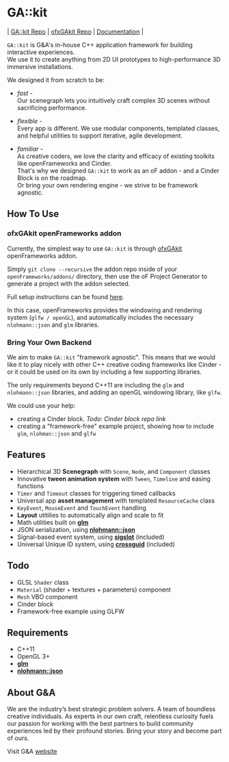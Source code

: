 # GA::kit
  
| [GA::kit Repo](https://github.com/gallagher-tech/GAkit/) | [ofxGAkit Repo](https://github.com/gallagher-tech/ofxGAkit) | [Documentation](https://gallagher-tech.github.io/GAkit-doc/) |
  
`GA::kit` is G&A's in-house C++ application framework for building interactive experiences.  
We use it to create anything from 2D UI prototypes to high-performance 3D immersive installations.

We designed it from scratch to be:

- _fast_ -  
  Our scenegraph lets you intuitively craft complex 3D scenes without sacrificing performance.

- _flexible_ -  
  Every app is different. We use modular components, templated classes, and helpful utilities to support iterative, agile development.

- _familiar_ -  
  As creative coders, we love the clarity and efficacy of existing toolkits like openFrameworks and Cinder.  
  That's why we designed `GA::kit` to work as an oF addon - and a Cinder Block is on the roadmap.  
  Or bring your own rendering engine - we strive to be framework agnostic.

## How To Use

### ofxGAkit openFrameworks addon

Currently, the simplest way to use `GA::kit` is through [ofxGAkit](https://github.com/gallagher-tech/ofxGAkit) openFrameworks addon.  

Simply `git clone --recursive` the addon repo inside of your `openFrameworks/addons/` directory, then use the oF Project Generator to generate a project with the addon selected.

Full setup instructions can be found [here](https://github.com/gallagher-tech/ofxGAkit).

In this case, openFrameworks provides the windowing and rendering system (`glfw / openGL`), and automatically includes the necessary `nlohmann::json` and `glm` libraries.

### Bring Your Own Backend

We aim to make `GA::kit` "framework agnostic". This means that we would like it to play nicely with other C++ creative coding frameworks like Cinder - or it could be used on its own by including a few supporting libraries.

The only requirements beyond C++11 are including the `glm` and `nlohmann::json` libraries, and adding an openGL windowing library, like `glfw`.

We could use your help:

- creating a Cinder block. _Todo: Cinder block repo link_
- creating a "framework-free" example project, showing how to include `glm`, `nlohman::json` and `glfw`

## Features

- Hierarchical 3D **Scenegraph** with `Scene`, `Node`, and `Component` classes
- Innovative **tween animation system** with `Tween`, `Timeline` and easing functions
- `Timer` and `Timeout` classes for triggering timed callbacks
- Universal app **asset management** with templated `ResourceCache` class
- `KeyEvent`, `MouseEvent` and `TouchEvent` handling
- **Layout** utitilies to automatically align and scale to fit
- Math utilities built on [**glm**](https://github.com/g-truc/glm)
- JSON serialization, using [**nlohmann::json**](https://github.com/nlohmann/json)
- Signal-based event system, using [**sigslot**](https://github.com/palacaze/sigslot) (included)
- Universal Unique ID system, using [**crossguid**](https://github.com/graeme-hill/crossguid) (included)

## Todo

- GLSL `Shader` class
- `Material` (shader + textures + parameters) component
- `Mesh` VBO component
- Cinder block
- Framework-free example using GLFW

## Requirements  

- C++11
- OpenGL 3+
- [**glm**](https://github.com/g-truc/glm)
- [**nlohmann::json**](https://github.com/nlohmann/json)

## About G&A  
We are the industry’s best strategic problem solvers. A team of boundless creative individuals. As experts in our own craft, relentless curiosity fuels our passion for working with the best partners to build community experiences led by their profound stories. Bring your story and become part of ours.  

Visit G&A [website](https://gallagherdesign.com/)  
